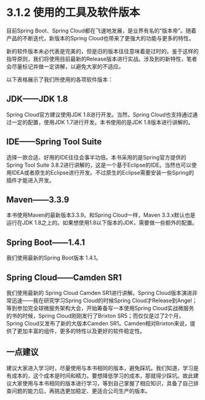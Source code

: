# 3.1.2 使用的工具及软件版本

目前Spring Boot、Spring Cloud都在飞速地发展，是业界有名的“版本帝”。随着产品的不断迭代，新版本的Spring Cloud也带来了更强大的功能与更多的特性。

新的软件版本未必代表是完美的，但是旧的版本往往意味着是过时的。鉴于这样的指导原则，我们将使用目前最新的Release版本进行实战。涉及到的新特性，笔者会尽量标记并做一定讲解，以避免大家的不适应。

以下表格展示了我们所使用的各项软件版本：



## JDK——JDK 1.8

Spring Cloud官方建议使用JDK 1.8进行开发。当然，Spring Cloud也支持通过通过一定的配置，使用JDK 1.7进行开发。本书使用的是JDK 1.8版本进行讲解的。



## IDE——Spring Tool Suite

选择一款合适、好用的IDE往往会事半功倍。本书采用的是Spring官方提供的Spring Tool Suite 3.8.2进行讲解的，这是一个基于Eclipse的IDE。当然也可以使用IDEA或者原生的Eclipse进行开发。不过原生的Eclipse需要安装一些Spring的插件才能进入开发。



## Maven——3.3.9

本书使用Maven的最新版本3.3.9。和Spring Cloud一样，Maven 3.3.x默认也是运行在JDK 1.8之上的。如果想使用1.8以下版本的JDK，需要做一些额外的配置。



## Spring Boot——1.4.1

我们使用最新的Spring Boot版本 1.4.1。



##  Spring Cloud——Camden SR1

我们使用最新的 Spring Cloud Camden SR1进行讲解。Spring Cloud版本演进非常迅速——我在研究学习Spring Cloud的时候Spring Cloud才Release到Angel；等到参加完全球微服务架构大会，开始筹备写一本使用Spring Cloud实战微服务的书的时候，Spring Cloud刚刚发行了Brixton SR5；而仅仅是过了2个月，Spring Cloud又发布了新的大版本Camden SR1。Camden相对Brixton来说，提供了更加丰富的组件，更多的特性以及更好的软件稳定性。



## 一点建议

建议大家进入学习时，尽量使用与本书相同的版本，避免踩坑。我们知道，学习是有成本的，这个成本是时间和精力。要想降低学习的成本，那就得少踩坑。故此建议大家使用与本书相同的版本进行学习，等到自己掌握了相应知识，具备了自己排查问题的能力后，再挑选更加稳定、更适合公司生产的版本。